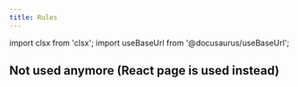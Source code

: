 ```yaml
---
title: Rules
---
```


import clsx from 'clsx';
import useBaseUrl from '@docusaurus/useBaseUrl';

## Not used anymore (React page is used instead)